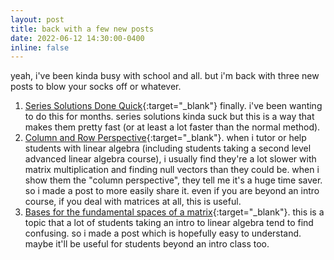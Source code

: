 ```yaml
---
layout: post
title: back with a few new posts
date: 2022-06-12 14:30:00-0400
inline: false
---
```


yeah, i've been kinda busy with school and all. but i'm back with three new posts to blow your socks off or whatever.

1. [Series Solutions Done Quick](/math/seriessolutions){:target="_blank"} finally. i've been wanting to do this for months. series solutions kinda suck but this is a way that makes them pretty fast (or at least a lot faster than the normal method).
2. [Column and Row Perspective](/math/columnperspective){:target="_blank"}. when i tutor or help students with linear algebra (including students taking a second level advanced linear algebra course), i usually find they're a lot slower with matrix multiplication and finding null vectors than they could be. when i show them the "column perspective", they tell me it's a huge time saver. so i made a post to more easily share it. even if you are beyond an intro course, if you deal with matrices at all, this is useful.
3. [Bases for the fundamental spaces of a matrix](/math/rowcolspace){:target="_blank"}. this is a topic that a lot of students taking an intro to linear algebra tend to find confusing. so i made a post which is hopefully easy to understand. maybe it'll be useful for students beyond an intro class too.
